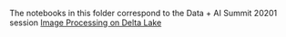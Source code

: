 The notebooks in this folder correspond to the Data + AI Summit 20201 session [Image Processing on Delta Lake](https://databricks.com/session_na21/image-processing-on-delta-lake)
